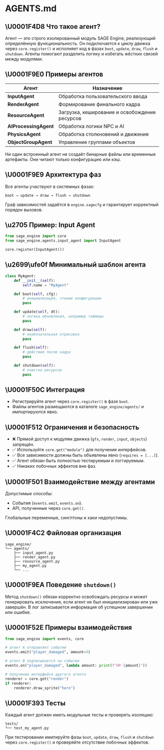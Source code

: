 # AGENTS.md

## \U0001F4D8 Что такое агент?
Агент — это строго изолированный модуль SAGE Engine, реализующий определённую функциональность.
Он подключается к циклу движка через `core.register()` и исполняет код в фазах `boot`, `update`,
`draw`, `flush` и `shutdown`. Агенты помогают разделить логику и избегать жёстких связей между модулями.

## \U0001F9E0 Примеры агентов
| Агент | Назначение |
|-------|------------|
| **InputAgent** | Обработка пользовательского ввода |
| **RenderAgent** | Формирование финального кадра |
| **ResourceAgent** | Загрузка, кеширование и освобождение ресурсов |
| **AIProcessingAgent** | Обработка логики NPC и AI |
| **PhysicsAgent** | Обработка столкновений и движения |
| **ObjectGroupAgent** | Управление группами объектов |

Ни один встроенный агент не создаёт бинарные файлы или временные артефакты.
Они читают только конфигурацию или кэш.

## \U0001F9E9 Архитектура фаз
Все агенты участвуют в системных фазах:

```
boot → update → draw → flush → shutdown
```

Граф зависимостей задаётся в `engine.sagecfg` и гарантирует корректный
порядок вызовов.

## \u2705 Пример: Input Agent
```python
from sage_engine import core
from sage_engine.agents.input_agent import InputAgent

core.register(InputAgent())
```

## \u2699\ufe0f Минимальный шаблон агента
```python
class MyAgent:
    def __init__(self):
        self.name = "MyAgent"

    def boot(self, cfg):
        # инициализация, чтение конфигурации
        pass

    def update(self, dt):
        # логика обновления, например таймеры
        pass

    def draw(self):
        # необязательная отрисовка
        pass

    def flush(self):
        # действия после кадра
        pass

    def shutdown(self):
        # очистка ресурсов
        pass
```

## \U0001F50C Интеграция
- Регистрируйте агент через `core.register()` в фазе `boot`.
- Файлы агентов размещаются в каталоге `sage_engine/agents/` и импортируются явно.

## \U0001F512 Ограничения и безопасность
- ❌ Прямой доступ к модулям движка (`gfx`, `render`, `input`, `objects`) запрещён.
- ✅ Используйте `core.get("module")` для получения интерфейсов.
- ✅ Все зависимости должны быть объявлены явно (`requires = [...]`).
- ✅ Агент обязан быть полностью тестируемым и логгируемым.
- ✅ Никаких побочных эффектов вне фаз.

## \U0001F501 Взаимодействие между агентами
Допустимые способы:
- События (`events.emit`, `events.on`).
- API, полученные через `core.get()`.

Глобальные переменные, синглтоны и хаки недопустимы.

## \U0001F4C2 Файловая организация
```
sage_engine/
└── agents/
    ├── input_agent.py
    ├── render_agent.py
    ├── resource_agent.py
    ├── my_agent.py
    └── ...
```

## \U0001F9EA Поведение `shutdown()`
Метод `shutdown()` обязан корректно освобождать ресурсы и
может генерировать исключения, если агент не был инициализирован
или уже завершён. В лог записывается информация об успешном
завершении или ошибке.

## \U0001F52E Примеры взаимодействия
```python
from sage_engine import events, core

# агент A отправляет событие
events.emit("player_damaged", amount=5)

# агент B подписывается на событие
events.on("player_damaged", lambda amount: print(f"HP-{amount}"))

# получение интерфейса другого агента
renderer = core.get("render")
if renderer:
    renderer.draw_sprite("hero")
```

## \U0001F393 Тесты
Каждый агент должен иметь модульные тесты и проверять изоляцию:
```
tests/
└── test_my_agent.py
```
При тестировании имитируйте фазы `boot`, `update`, `draw`, `flush`
и `shutdown` через `core.register()` и проверяйте отсутствие побочных
эффектов.



